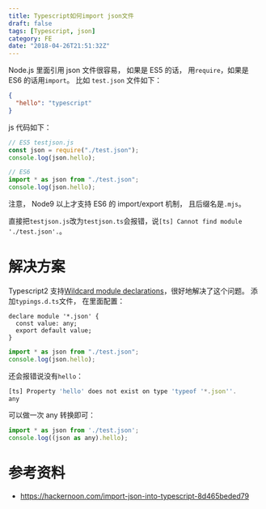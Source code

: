 ```yaml
---
title: Typescript如何import json文件
draft: false
tags: [Typescript, json]
category: FE
date: "2018-04-26T21:51:32Z"
---
```


Node.js 里面引用 json 文件很容易， 如果是 ES5 的话， 用`require`，如果是 ES6 的话用`import`。 比如 `test.json` 文件如下：

```json
{
  "hello": "typescript"
}
```

js 代码如下：

```js
// ES5 testjson.js
const json = require("./test.json");
console.log(json.hello);

// ES6
import * as json from "./test.json";
console.log(json.hello);
```

注意， Node9 以上才支持 ES6 的 import/export 机制， 且后缀名是`.mjs`。

直接把`testjson.js`改为`testjson.ts`会报错，说`[ts] Cannot find module './test.json'.`。

# 解决方案

Typescript2 支持[Wildcard module declarations](https://www.typescriptlang.org/docs/handbook/modules.html)，很好地解决了这个问题。 添加`typings.d.ts`文件， 在里面配置：

```
declare module '*.json' {
  const value: any;
  export default value;
}
```

```js
import * as json from "./test.json";
console.log(json.hello);
```

还会报错说没有`hello`：

```js
[ts] Property 'hello' does not exist on type 'typeof '*.json''.
any
```

可以做一次 any 转换即可：

```js
import * as json from './test.json';
console.log((json as any).hello);
```

# 参考资料

* https://hackernoon.com/import-json-into-typescript-8d465beded79

